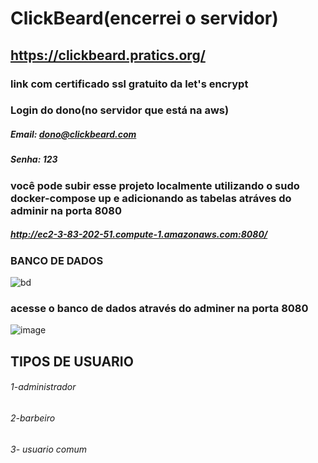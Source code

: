 # ClickBeard(encerrei o servidor)
## https://clickbeard.pratics.org/
### link com certificado ssl gratuito da let's encrypt

### Login do dono(no servidor que está na aws)
##### Email: dono@clickbeard.com
##### Senha: 123
### você pode subir esse projeto localmente utilizando o sudo docker-compose up e adicionando as tabelas atráves do adminir na porta 8080
##### http://ec2-3-83-202-51.compute-1.amazonaws.com:8080/
### BANCO DE DADOS
![bd](https://user-images.githubusercontent.com/51290633/156395671-5269b544-d707-4f30-ae89-de00bda3d15f.png)
### acesse o banco de dados através do adminer na porta 8080
![image](https://user-images.githubusercontent.com/51290633/156491128-840ff21c-4614-47ee-be3a-d19c689b4564.png)

## TIPOS DE USUARIO

###### 1-administrador
###### 2-barbeiro
###### 3- usuario comum

